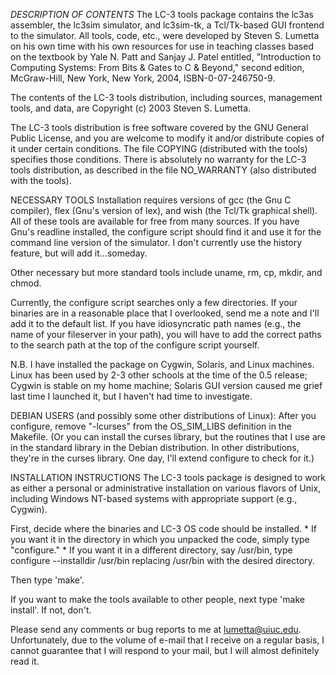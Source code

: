 *DESCRIPTION OF CONTENTS*
The LC-3 tools package contains the lc3as assembler, the lc3sim simulator, and lc3sim-tk, a Tcl/Tk-based GUI frontend to the simulator. All tools, code, etc., were developed by Steven S. Lumetta on his own time with his own resources for use in teaching classes based on the textbook by Yale N. Patt and Sanjay J. Patel entitled, "Introduction to Computing Systems: From Bits & Gates to C & Beyond," second edition, McGraw-Hill, New York, New York, 2004, ISBN-0-07-246750-9.

The contents of the LC-3 tools distribution, including sources, management tools, and data, are Copyright (c) 2003 Steven S. Lumetta.

The LC-3 tools distribution is free software covered by the GNU General Public License, and you are welcome to modify it and/or distribute copies of it under certain conditions. The file COPYING (distributed with the tools) specifies those conditions. There is absolutely no warranty for the LC-3 tools distribution, as described in the file NO_WARRANTY (also distributed with the tools).

NECESSARY TOOLS
Installation requires versions of gcc (the Gnu C compiler), flex (Gnu's version of lex), and wish (the Tcl/Tk graphical shell). All of these tools are available for free from many sources. If you have Gnu's readline installed, the configure script should find it and use it for the command line version of the simulator. I don't currently use the history feature, but will add it...someday.

Other necessary but more standard tools include uname, rm, cp, mkdir, and chmod.

Currently, the configure script searches only a few directories. If your binaries are in a reasonable place that I overlooked, send me a note and I'll add it to the default list. If you have idiosyncratic path names (e.g., the name of your fileserver in your path), you will have to add the correct paths to the search path at the top of the configure script yourself.

N.B. I have installed the package on Cygwin, Solaris, and Linux machines. Linux has been used by 2-3 other schools at the time of the 0.5 release; Cygwin is stable on my home machine; Solaris GUI version caused me grief last time I launched it, but I haven't had time to investigate.

DEBIAN USERS (and possibly some other distributions of Linux): After you configure, remove "-lcurses" from the OS_SIM_LIBS definition in the Makefile. (Or you can install the curses library, but the routines that I use are in the standard library in the Debian distribution. In other distributions, they're in the curses library. One day, I'll extend configure to check for it.)

INSTALLATION INSTRUCTIONS
The LC-3 tools package is designed to work as either a personal or administrative installation on various flavors of Unix, including Windows NT-based systems with appropriate support (e.g., Cygwin).

First, decide where the binaries and LC-3 OS code should be installed. * If you want it in the directory in which you unpacked the code, simply type "configure." * If you want it in a different directory, say /usr/bin, type configure --installdir /usr/bin replacing /usr/bin with the desired directory.

Then type 'make'.

If you want to make the tools available to other people, next type 'make install'. If not, don't.

Please send any comments or bug reports to me at lumetta@uiuc.edu. Unfortunately, due to the volume of e-mail that I receive on a regular basis, I cannot guarantee that I will respond to your mail, but I will almost definitely read it.
